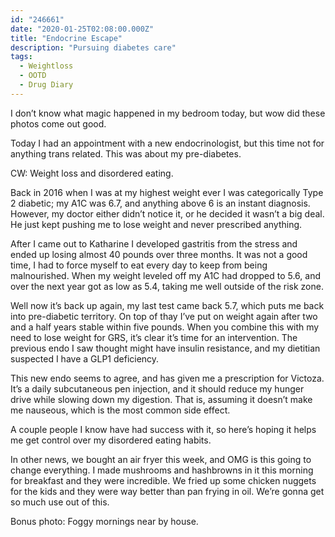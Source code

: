 ```yaml
---
id: "246661"
date: "2020-01-25T02:08:00.000Z"
title: "Endocrine Escape"
description: "Pursuing diabetes care"
tags:
  - Weightloss
  - OOTD
  - Drug Diary
---
```

I don’t know what magic happened in my bedroom today, but wow did these photos come out good.

Today I had an appointment with a new endocrinologist, but this time not for anything trans related. This was about my pre-diabetes.

CW: Weight loss and disordered eating.

Back in 2016 when I was at my highest weight ever I was categorically Type 2 diabetic; my A1C was 6.7, and anything above 6 is an instant diagnosis. However, my doctor either didn’t notice it, or he decided it wasn’t a big deal. He just kept pushing me to lose weight and never prescribed anything.

After I came out to Katharine I developed gastritis from the stress and ended up losing almost 40 pounds over three months. It was not a good time, I had to force myself to eat every day to keep from being malnourished. When my weight leveled off my A1C had dropped to 5.6, and over the next year got as low as 5.4, taking me well outside of the risk zone.

Well now it’s back up again, my last test came back 5.7, which puts me back into pre-diabetic territory. On top of thay I’ve put on weight again after two and a half years stable within five pounds. When you combine this with my need to lose weight for GRS, it’s clear it’s time for an intervention. The previous endo I saw thought might have insulin resistance, and my dietitian suspected I have a GLP1 deficiency.

This new endo seems to agree, and has given me a prescription for Victoza. It’s a daily subcutaneous pen injection, and it should reduce my hunger drive while slowing down my digestion. That is, assuming it doesn’t make me nauseous, which is the most common side effect.

A couple people I know have had success with it, so here’s hoping it helps me get control over my disordered eating habits.

In other news, we bought an air fryer this week, and OMG is this going to change everything. I made mushrooms and hashbrowns in it this morning for breakfast and they were incredible. We fried up some chicken nuggets for the kids and they were way better than pan frying in oil. We’re gonna get so much use out of this.

Bonus photo: Foggy mornings near by house.
